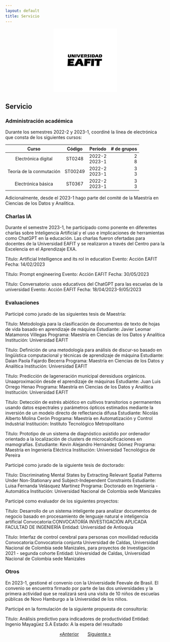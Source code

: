 ```yaml
---
layout: default
title: Servicio
---
```


<div align="center">
  <a href="https://github.com/othneildrew/Best-README-Template">
    <img src="Figs/logo-firma-2023.jpg" alt="Logo" width="200" height="200">
  </a>
</div>

## **Servicio**

### Administración académica

Durante los semestres 2022-2 y 2023-1, coordiné la línea de electrónica que consta de los siguientes cursos:

| Curso                       |     Código      |    Período            | # de grupos    |
| :----------------:          |     :---:       |     :------:          | ----:          |
| Electrónica digital         |      ST0248     |    2022-2 <br> 2023-1 | 2    <br> 8    |
| Teoría de la conmutación    |      ST00249    |    2022-2 <br> 2023-1 | 3 <br>    3    |
| Electrónica básica          |      ST0367     |    2022-2 <br> 2023-1 | 3 <br> 3       |

Adicionalmente, desde el 2023-1 hago parte del comité de la Maestría en Ciencias de los Datos y Analítica. 

### Charlas IA

Durante el semestre 2023-1, he participado como ponente en diferentes charlas sobre Inteligencia Artificial y el uso e implicaciones de herramientas como ChatGPT en la educación. Las charlas fueron ofertadas para docentes de la Universidad EAFIT y se realizaron a través del Centro para la Excelencia en el Aprendizaje EXA.

Título: Artificial Intelligence and its rol in education
Evento: Acción EAFIT
Fecha: 14/02/2023

Título: Prompt engineering
Evento: Acción EAFIT
Fecha: 30/05/2023

Título: Conversatorio: usos educativos del ChatGPT para las escuelas de la universidad
Evento: Acción EAFIT
Fecha: 18/04/2023-9/05/2023

### Evaluaciones

Participé como jurado de las siguientes tesis de Maestría:

Título: Metodología para la clasificación de documentos de texto de hojas de vida basado en aprendizaje de máquina
Estudiante: Javier Leomar Matamoros Villegas
Programa: Maestría en Ciencias de los Datos y Analítica
Institución: Universidad EAFIT

Título: Definición de una metodología para análisis de discur-so basado en lingüística computacional y técnicas de aprendizaje de máquina
Estudiante: Daian Paola Fajardo Becerra
Programa: Maestría en Ciencias de los Datos y Analítica
Institución: Universidad EAFIT

Título: Predicción de lageneración municipal deresiduos orgánicos. Unaaproximación desde el aprendizaje de máquinas
Estudiante: Juan Luis Orrego Henao
Programa: Maestría en Ciencias de los Datos y Analítica
Institución: Universidad EAFIT

Título: Detección de estrés abiótico en cultivos transitorios o permanentes usando datos espectrales y parámetros ópticos estimados mediante la inversión de un modelo directo de reflectancia difusa
Estudiante: Nicolás Alberto Molina Cerón
Programa: Maestría en Automatización y Control Industrial
Institución: Instituto Tecnológico Metropolitano

Título: Prototipo de un sistema de diagnóstico asistido por ordenador orientado a la localización de clusters de microcalcificaciones en mamografías.
Estudiante: Kevin Alejandro Hernández Gómez
Programa: Maestría en Ingeniería Eléctrica
Institución: Universidad Tecnológica de Pereira

Participé como jurado de la siguiente tesis de doctorado:

Título: Discriminating Mental States by Extracting Relevant Spatial Patterns Under Non-Stationary and Subject-Independent Constraints
Estudiante: Luisa Fernanda Velásquez Martínez
Programa: Doctorado en Ingeniería - Automática
Institución: Universidad Nacional de Colombia sede Manizales

Participé como evaluador de los siguientes proyectos:

Título: Desarrollo de un sistema inteligente para analizar documentos de negocio basado en procesamiento de lenguaje natural e inteligencia artificial
Convocatoria:CONVOCATORÍA INVESTIGACIÓN APLICADA FACULTAD DE INGENIERÍA
Entidad: Universidad de Antioquia

Título: Interfaz de control cerebral para personas con movilidad reducida
Convocatoria:Convocatoria conjunta Universidad de Caldas, Universidad Nacional de Colombia sede Manizales, para proyectos de Investigación 2021 - segunda cohorte
Entidad: Universidad de Caldas, Universidad Nacional de Colombia sede Manizales

### Otros

En 2023-1, gestioné el convenio con la Universidade Feevale de Brasil. El convenio se encuentra firmado por parte de las dos universidades y la primera actividad que se realizará será una visita de 10 niños de escuelas públicas de Novo Hamburgo a la Universidad de los niños.

Participé en la formulación de la siguiente propuesta de consultoría:

Título: Análisis predictivo para indicadores de productividad
Entidad: Ingenio Mayagüez S.A
Estado: A la espera del resultado

<div align="center">
    <a href="./Investigacion.html">&laquo;Anterior</a>
    &nbsp; &nbsp; &nbsp;
    <a href="./Informe.html">Siguiente &raquo;</a>
</div>
